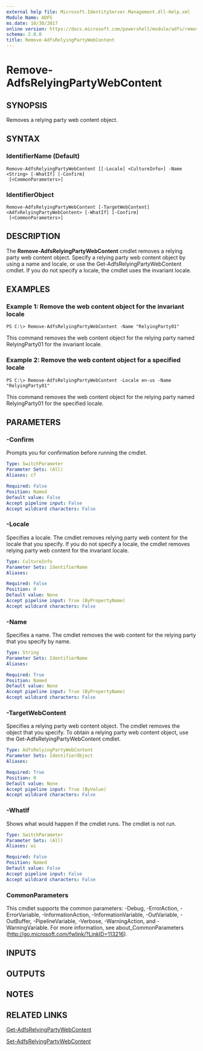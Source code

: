 ```yaml
---
external help file: Microsoft.IdentityServer.Management.dll-Help.xml
Module Name: ADFS
ms.date: 10/30/2017
online version: https://docs.microsoft.com/powershell/module/adfs/remove-adfsrelyingpartywebcontent?view=windowsserver2012r2-ps&wt.mc_id=ps-gethelp
schema: 2.0.0
title: Remove-AdfsRelyingPartyWebContent
---
```


# Remove-AdfsRelyingPartyWebContent

## SYNOPSIS
Removes a relying party web content object.

## SYNTAX

### IdentifierName (Default)
```
Remove-AdfsRelyingPartyWebContent [[-Locale] <CultureInfo>] -Name <String> [-WhatIf] [-Confirm]
 [<CommonParameters>]
```

### IdentifierObject
```
Remove-AdfsRelyingPartyWebContent [-TargetWebContent] <AdfsRelyingPartyWebContent> [-WhatIf] [-Confirm]
 [<CommonParameters>]
```

## DESCRIPTION
The **Remove-AdfsRelyingPartyWebContent** cmdlet removes a relying party web content object.
Specify a relying party web content object by using a name and locale, or use the Get-AdfsRelyingPartyWebContent cmdlet.
If you do not specify a locale, the cmdlet uses the invariant locale.

## EXAMPLES

### Example 1: Remove the web content object for the invariant locale
```
PS C:\> Remove-AdfsRelyingPartyWebContent -Name "RelyingParty01"
```

This command removes the web content object for the relying party named RelyingParty01 for the invariant locale.

### Example 2: Remove the web content object for a specified locale
```
PS C:\> Remove-AdfsRelyingPartyWebContent -Locale en-us -Name "RelyingParty01"
```

This command removes the web content object for the relying party named RelyingParty01 for the specified locale.

## PARAMETERS

### -Confirm
Prompts you for confirmation before running the cmdlet.

```yaml
Type: SwitchParameter
Parameter Sets: (All)
Aliases: cf

Required: False
Position: Named
Default value: False
Accept pipeline input: False
Accept wildcard characters: False
```

### -Locale
Specifies a locale.
The cmdlet removes relying party web content for the locale that you specify.
If you do not specify a locale, the cmdlet removes relying party web content for the invariant locale.

```yaml
Type: CultureInfo
Parameter Sets: IdentifierName
Aliases: 

Required: False
Position: 0
Default value: None
Accept pipeline input: True (ByPropertyName)
Accept wildcard characters: False
```

### -Name
Specifies a name.
The cmdlet removes the web content for the relying party that you specify by name.

```yaml
Type: String
Parameter Sets: IdentifierName
Aliases: 

Required: True
Position: Named
Default value: None
Accept pipeline input: True (ByPropertyName)
Accept wildcard characters: False
```

### -TargetWebContent
Specifies a relying party web content object.
The cmdlet removes the object that you specify.
To obtain a relying party web content object, use the Get-AdfsRelyingPartyWebContent cmdlet.

```yaml
Type: AdfsRelyingPartyWebContent
Parameter Sets: IdentifierObject
Aliases: 

Required: True
Position: 0
Default value: None
Accept pipeline input: True (ByValue)
Accept wildcard characters: False
```

### -WhatIf
Shows what would happen if the cmdlet runs.
The cmdlet is not run.

```yaml
Type: SwitchParameter
Parameter Sets: (All)
Aliases: wi

Required: False
Position: Named
Default value: False
Accept pipeline input: False
Accept wildcard characters: False
```

### CommonParameters
This cmdlet supports the common parameters: -Debug, -ErrorAction, -ErrorVariable, -InformationAction, -InformationVariable, -OutVariable, -OutBuffer, -PipelineVariable, -Verbose, -WarningAction, and -WarningVariable. For more information, see about_CommonParameters (http://go.microsoft.com/fwlink/?LinkID=113216).

## INPUTS

## OUTPUTS

## NOTES

## RELATED LINKS

[Get-AdfsRelyingPartyWebContent](./Get-AdfsRelyingPartyWebContent.md)

[Set-AdfsRelyingPartyWebContent](./Set-AdfsRelyingPartyWebContent.md)

